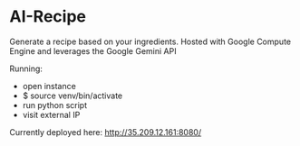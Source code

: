 # AI-Recipe
Generate a recipe based on your ingredients. Hosted with Google Compute Engine and leverages the Google Gemini API

Running:
- open instance
- $ source venv/bin/activate
- run python script
- visit external IP
  
Currently deployed here: http://35.209.12.161:8080/
